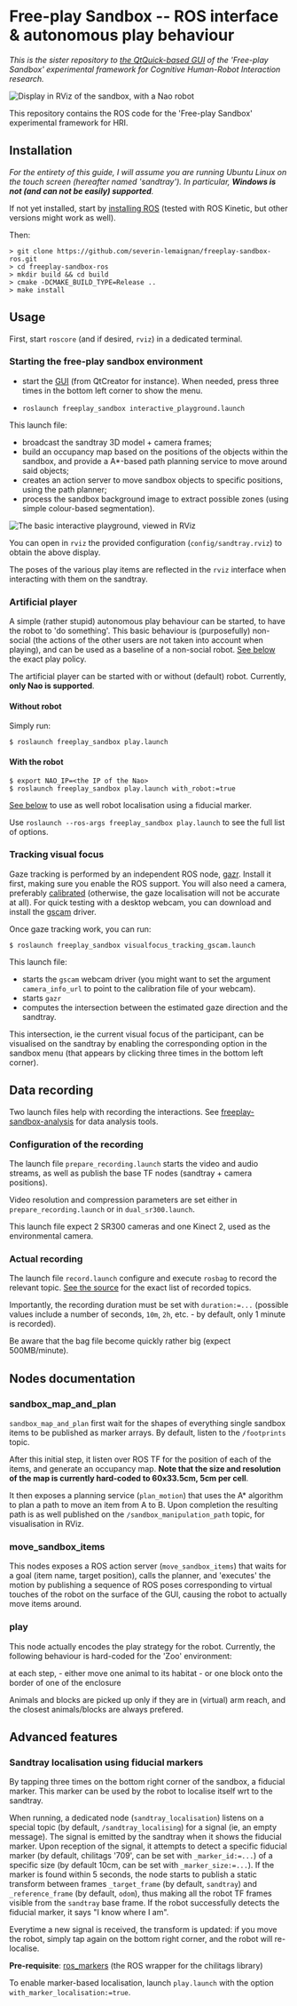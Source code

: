 Free-play Sandbox -- ROS interface & autonomous play behaviour
==============================================================

*This is the sister repository to [the QtQuick-based
GUI](https://github.com/severin-lemaignan/freeplay-sandbox-qt) of the
'Free-play Sandbox' experimental framework for Cognitive Human-Robot
Interaction research.*

![Display in RViz of the sandbox, with a Nao robot](docs/zoo-activity.png)

This repository contains  the ROS code for the 'Free-play Sandbox'
experimental framework for HRI.


Installation
------------

*For the entirety of this guide, I will assume you are running Ubuntu Linux on
the touch screen (hereafter named 'sandtray'). In particular, **Windows is not
(and can not be easily) supported**.*

If not yet installed, start by [installing
ROS](http://wiki.ros.org/ROS/Installation) (tested with ROS Kinetic, but
other versions might work as well).

Then:

```
> git clone https://github.com/severin-lemaignan/freeplay-sandbox-ros.git
> cd freeplay-sandbox-ros
> mkdir build && cd build
> cmake -DCMAKE_BUILD_TYPE=Release ..
> make install
```

Usage
-----

First, start `roscore` (and if desired, `rviz`) in a dedicated terminal.

### Starting the free-play sandbox environment

- start the [GUI](https://github.com/severin-lemaignan/freeplay-sandbox-qt)
  (from QtCreator for instance). When needed, press three times in the bottom
  left corner to show the menu.

- `roslaunch freeplay_sandbox interactive_playground.launch`

This launch file:

- broadcast the sandtray 3D model + camera frames;
- build an occupancy map based on the positions of the objects within the sandbox, and provide a 
  A\*-based path planning service to move around said objects;
- creates an action server to move sandbox objects to specific positions, using the path planner;
- process the sandbox background image to extract possible zones (using simple
  colour-based segmentation).

![The basic interactive playground, viewed in RViz](docs/rviz-sandtray.png)

You can open in `rviz` the provided configuration (`config/sandtray.rviz`) to
obtain the above display.

The poses of the various play items are reflected in the `rviz` interface when
interacting with them on the sandtray.

### Artificial player

A simple (rather stupid) autonomous play behaviour can be started, to have the
robot to 'do something'. This basic behaviour is (purposefully) non-social (the
actions of the other users are not taken into account when playing), and can be
used as a baseline of a non-social robot. [See below](#play) the exact play
policy.

The artificial player can be started with or without (default) robot. Currently,
**only Nao is supported**.

#### Without robot

Simply run:

```
$ roslaunch freeplay_sandbox play.launch
```

#### With the robot

```
$ export NAO_IP=<the IP of the Nao>
$ roslaunch freeplay_sandbox play.launch with_robot:=true
```

[See below](#Sandtray-localisation-using-fiducial-markers) to use as well robot localisation using a fiducial marker.

Use `roslaunch --ros-args freeplay_sandbox play.launch` to see the full list of
options.

### Tracking visual focus

Gaze tracking is performed by an independent ROS node,
[gazr](https://github.com/severin-lemaignan/gazr). Install it first, making sure
you enable the ROS support. You will also need a camera, preferably
[calibrated](http://wiki.ros.org/camera_calibration/Tutorials/MonocularCalibration)
(otherwise, the gaze localisation will not be accurate at all). For quick
testing with a desktop webcam, you can download and install the
[gscam](https://github.com/ros-drivers/gscam) driver.

Once gaze tracking work, you can run:

```
$ roslaunch freeplay_sandbox visualfocus_tracking_gscam.launch
```

This launch file:

- starts the `gscam` webcam driver (you might want to set the argument `camera_info_url` to point to
  the calibration file of your webcam).
- starts `gazr`
- computes the intersection between the estimated gaze direction and the
  sandtray.

This intersection, ie the current visual focus of the participant, can be
visualised on the sandtray by enabling the corresponding option in the sandbox
menu (that appears by clicking three times in the bottom left corner).

Data recording
--------------

Two launch files help with recording the interactions. See
[freeplay-sandbox-analysis](https://github.com/severin-lemaignan/freeplay-sandbox-analysis)
for data analysis tools.

### Configuration of the recording

The launch file `prepare_recording.launch` starts the video and audio streams,
as well as publish the base TF nodes (sandtray + camera positions).

Video resolution and compression parameters are set either in
`prepare_recording.launch` or in `dual_sr300.launch`.

This launch file expect 2 SR300 cameras and one Kinect 2, used as the
environmental camera.

### Actual recording

The launch file `record.launch` configure and execute `rosbag` to record the
relevant topic. [See the
source](https://github.com/severin-lemaignan/freeplay-sandbox-ros/blob/master/launch/record.launch)
for the exact list of recorded topics.

Importantly, the recording duration must be set with `duration:=...` (possible
values include a number of seconds, `10m`, `2h`, etc. - by default, only 1
minute is recorded).

Be aware that the bag file become quickly rather big (expect 500MB/minute).


Nodes documentation
-------------------

### sandbox_map_and_plan

`sandbox_map_and_plan` first wait for the shapes of everything single
sandbox items to be published as marker arrays. By default, listen to the
`/footprints` topic.

After this initial step, it listen over ROS TF for the position of each of the
items, and generate an occupancy map. **Note that the size and resolution of the
map is currently hard-coded to 60x33.5cm, 5cm per cell**.

It then exposes a planning service (`plan_motion`) that uses the A\*
algorithm to plan a path to move an item from A to B.
Upon completion the resulting path is as well published on
the `/sandbox_manipulation_path` topic, for visualisation in RViz.


### move_sandbox_items

This nodes exposes a ROS action server (`move_sandbox_items`) that waits for
a goal (item name, target position), calls the planner, and 'executes' the
motion by publishing a sequence of ROS poses corresponding to virtual touches of
the robot on the surface of the GUI, causing the robot to actually move items
around.

### play

This node actually encodes the play strategy for the robot. Currently, the
following behaviour is hard-coded for the 'Zoo' environment:

at each step,
    - either move one animal to its habitat
    - or one block onto the border of one of the enclosure

Animals and blocks are picked up only if they are in (virtual) arm reach, and
the closest animals/blocks are always prefered.


Advanced features
-----------------

### Sandtray localisation using fiducial markers

By tapping three times on the bottom right corner of the sandbox, a fiducial
marker. This marker can be used by the robot to localise itself wrt to the
sandtray.

When running, a dedicated node (`sandtray_localisation`) listens on a special
topic (by default, `/sandtray_localising`) for a signal (ie, an empty message).
The signal is emitted by the sandtray when it shows the fiducial marker. Upon
reception of the signal, it attempts to detect a specific fiducial marker (by
default, chilitags '709', can be set with `_marker_id:=...`) of a specific size
(by default 10cm, can be set with `_marker_size:=...`). If the marker is found
within 5 seconds, the node starts to publish a static transform between frames
`_target_frame` (by default, `sandtray`) and `_reference_frame` (by default,
`odom`), thus making all the robot TF frames visible from the `sandtray` base
frame. If the robot successfully detects the fiducial marker, it says "I know
where I am".

Everytime a new signal is received, the transform is updated: if you move the
robot, simply tap again on the bottom right corner, and the robot will
re-localise.

**Pre-requisite**: [ros_markers](https://github.com/chili-epfl/ros_markers) (the
ROS wrapper for the chilitags library)

To enable marker-based localisation, launch `play.launch` with the option
`with_marker_localisation:=true`.

